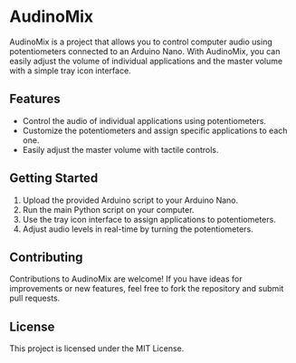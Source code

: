 # AudinoMix

AudinoMix is a project that allows you to control computer audio using potentiometers connected to an Arduino Nano. With AudinoMix, you can easily adjust the volume of individual applications and the master volume with a simple tray icon interface.

## Features

- Control the audio of individual applications using potentiometers.
- Customize the potentiometers and assign specific applications to each one.
- Easily adjust the master volume with tactile controls.

## Getting Started

1. Upload the provided Arduino script to your Arduino Nano.
2. Run the main Python script on your computer.
3. Use the tray icon interface to assign applications to potentiometers.
4. Adjust audio levels in real-time by turning the potentiometers.

## Contributing

Contributions to AudinoMix are welcome! If you have ideas for improvements or new features, feel free to fork the repository and submit pull requests.

## License

This project is licensed under the MIT License.
